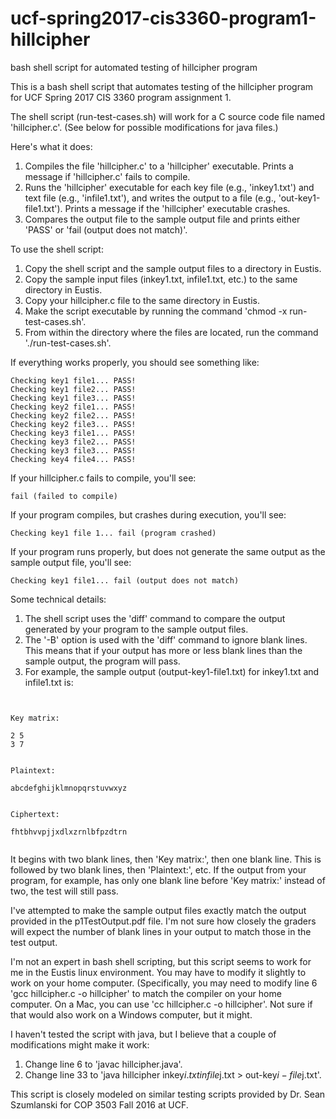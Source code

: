 # ucf-spring2017-cis3360-program1-hillcipher
bash shell script for automated testing of hillcipher program

This is a bash shell script that automates testing of the hillcipher program for UCF Spring 2017 CIS 3360 program assignment 1.

The shell script (run-test-cases.sh) will work for a C source code file named 'hillcipher.c'. (See below for possible modifications for java files.)

Here's what it does:

1. Compiles the file 'hillcipher.c' to a 'hillcipher' executable. Prints a message if 'hillcipher.c' fails to compile.
2. Runs the 'hillcipher' executable for each key file (e.g., 'inkey1.txt') and text file (e.g., 'infile1.txt'), and writes the output to a file (e.g., 'out-key1-file1.txt'). Prints a message if the 'hillcipher' executable crashes.
3. Compares the output file to the sample output file and prints either 'PASS' or 'fail (output does not match)'.


To use the shell script:
1. Copy the shell script and the sample output files to a directory in Eustis.
2. Copy the sample input files (inkey1.txt, infile1.txt, etc.) to the same directory in Eustis.
3. Copy your hillcipher.c file to the same directory in Eustis.
4. Make the script executable by running the command 'chmod -x run-test-cases.sh'.
5. From within the directory where the files are located, run the command './run-test-cases.sh'.

If everything works properly, you should see something like:

```
Checking key1 file1... PASS!
Checking key1 file2... PASS!
Checking key1 file3... PASS!
Checking key2 file1... PASS!
Checking key2 file2... PASS!
Checking key2 file3... PASS!
Checking key3 file1... PASS!
Checking key3 file2... PASS!
Checking key3 file3... PASS!
Checking key4 file4... PASS!
```


If your hillcipher.c fails to compile, you'll see:

```
fail (failed to compile)
```


If your program compiles, but crashes during execution, you'll see:

```
Checking key1 file 1... fail (program crashed)
```


If your program runs properly, but does not generate the same output as the sample output file, you'll see:

```
Checking key1 file1... fail (output does not match)
```


Some technical details:

1. The shell script uses the 'diff' command to compare the output generated by your program to the sample output files.
2. The '-B' option is used with the 'diff' command to ignore blank lines. This means that if your output has more or less blank lines than the sample output, the program will pass.
3. For example, the sample output (output-key1-file1.txt) for inkey1.txt and infile1.txt is:

```


Key matrix:

2 5
3 7


Plaintext:

abcdefghijklmnopqrstuvwxyz


Ciphertext:

fhtbhvvpjjxdlxzrnlbfpzdtrn


```

It begins with two blank lines, then 'Key matrix:', then one blank line. This is followed by two blank lines, then 'Plaintext:', etc. If the output from your program, for example, has only one blank line before 'Key matrix:' instead of two, the test will still pass.

I've attempted to make the sample output files exactly match the output provided in the p1TestOutput.pdf file. I'm not sure how closely the graders will expect the number of blank lines in your output to match those in the test output.

I'm not an expert in bash shell scripting, but this script seems to work for me in the Eustis linux environment. You may have to modify it slightly to work on your home computer. (Specifically, you may need to modify line 6 'gcc hillcipher.c -o hillcipher' to match the compiler on your home computer. On a Mac, you can use 'cc hillcipher.c -o hillcipher'. Not sure if that would also work on a Windows computer, but it might.

I haven't tested the script with java, but I believe that a couple of modifications might make it work:

1. Change line 6 to 'javac hillcipher.java'.
2. Change line 33 to 'java hillcipher inkey$i.txt infile$j.txt > out-key$i-file$j.txt'.


This script is closely modeled on similar testing scripts provided by Dr. Sean Szumlanski for COP 3503 Fall 2016 at UCF.

